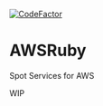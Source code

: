 [![CodeFactor](https://www.codefactor.io/repository/github/malkaviano/awsruby/badge)](https://www.codefactor.io/repository/github/malkaviano/awsruby)

# AWSRuby
Spot Services for AWS

WIP
